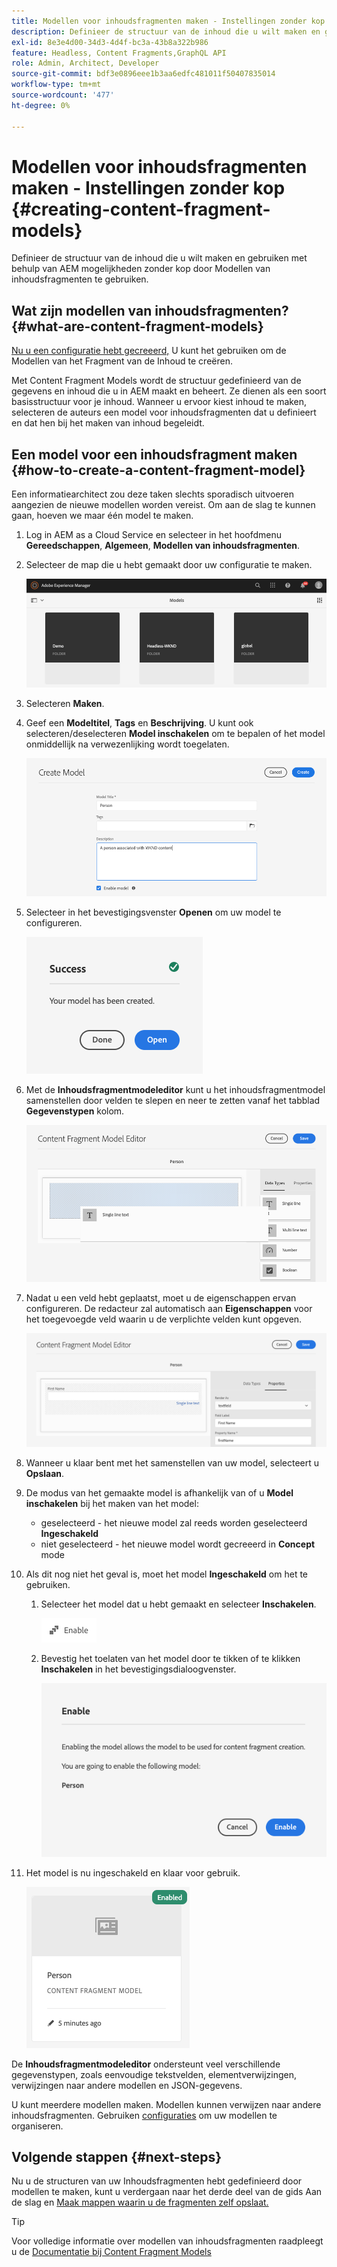 ```yaml
---
title: Modellen voor inhoudsfragmenten maken - Instellingen zonder kop
description: Definieer de structuur van de inhoud die u wilt maken en gebruiken met behulp van AEM mogelijkheden zonder kop door Modellen van inhoudsfragmenten te gebruiken.
exl-id: 8e3e4d00-34d3-4d4f-bc3a-43b8a322b986
feature: Headless, Content Fragments,GraphQL API
role: Admin, Architect, Developer
source-git-commit: bdf3e0896eee1b3aa6edfc481011f50407835014
workflow-type: tm+mt
source-wordcount: '477'
ht-degree: 0%

---
```


# Modellen voor inhoudsfragmenten maken - Instellingen zonder kop {#creating-content-fragment-models}

Definieer de structuur van de inhoud die u wilt maken en gebruiken met behulp van AEM mogelijkheden zonder kop door Modellen van inhoudsfragmenten te gebruiken.

## Wat zijn modellen van inhoudsfragmenten? {#what-are-content-fragment-models}

[Nu u een configuratie hebt gecreeerd,](create-configuration.md) U kunt het gebruiken om de Modellen van het Fragment van de Inhoud te creëren.

Met Content Fragment Models wordt de structuur gedefinieerd van de gegevens en inhoud die u in AEM maakt en beheert. Ze dienen als een soort basisstructuur voor je inhoud. Wanneer u ervoor kiest inhoud te maken, selecteren de auteurs een model voor inhoudsfragmenten dat u definieert en dat hen bij het maken van inhoud begeleidt.

## Een model voor een inhoudsfragment maken {#how-to-create-a-content-fragment-model}

Een informatiearchitect zou deze taken slechts sporadisch uitvoeren aangezien de nieuwe modellen worden vereist. Om aan de slag te kunnen gaan, hoeven we maar één model te maken.

1. Log in AEM as a Cloud Service en selecteer in het hoofdmenu **Gereedschappen**, **Algemeen**, **Modellen van inhoudsfragmenten**.
1. Selecteer de map die u hebt gemaakt door uw configuratie te maken.

   ![De map Modellen](../assets/models-folder.png)
1. Selecteren **Maken**.
1. Geef een **Modeltitel**, **Tags** en **Beschrijving**. U kunt ook selecteren/deselecteren **Model inschakelen** om te bepalen of het model onmiddellijk na verwezenlijking wordt toegelaten.

   ![Een model maken](../assets/models-create.png)
1. Selecteer in het bevestigingsvenster **Openen** om uw model te configureren.

   ![Bevestigingsvenster](../assets/models-confirmation.png)
1. Met de **Inhoudsfragmentmodeleditor** kunt u het inhoudsfragmentmodel samenstellen door velden te slepen en neer te zetten vanaf het tabblad **Gegevenstypen** kolom.

   ![Velden slepen en neerzetten](../assets/models-drag-and-drop.png)

1. Nadat u een veld hebt geplaatst, moet u de eigenschappen ervan configureren. De redacteur zal automatisch aan **Eigenschappen** voor het toegevoegde veld waarin u de verplichte velden kunt opgeven.

   ![Eigenschappen configureren](../assets/models-configure-properties.png)

1. Wanneer u klaar bent met het samenstellen van uw model, selecteert u **Opslaan**.

1. De modus van het gemaakte model is afhankelijk van of u **Model inschakelen** bij het maken van het model:
   * geselecteerd - het nieuwe model zal reeds worden geselecteerd **Ingeschakeld**
   * niet geselecteerd - het nieuwe model wordt gecreeerd in **Concept** mode

1. Als dit nog niet het geval is, moet het model **Ingeschakeld** om het te gebruiken.
   1. Selecteer het model dat u hebt gemaakt en selecteer **Inschakelen**.

      ![Het model inschakelen](../assets/models-enable.png)
   1. Bevestig het toelaten van het model door te tikken of te klikken **Inschakelen** in het bevestigingsdialoogvenster.

      ![Bevestigingsvenster inschakelen](../assets/models-enabling.png)
1. Het model is nu ingeschakeld en klaar voor gebruik.

   ![Model ingeschakeld](../assets/models-enabled.png)

De **Inhoudsfragmentmodeleditor** ondersteunt veel verschillende gegevenstypen, zoals eenvoudige tekstvelden, elementverwijzingen, verwijzingen naar andere modellen en JSON-gegevens.

U kunt meerdere modellen maken. Modellen kunnen verwijzen naar andere inhoudsfragmenten. Gebruiken [configuraties](create-configuration.md) om uw modellen te organiseren.

## Volgende stappen {#next-steps}

Nu u de structuren van uw Inhoudsfragmenten hebt gedefinieerd door modellen te maken, kunt u verdergaan naar het derde deel van de gids Aan de slag en [Maak mappen waarin u de fragmenten zelf opslaat.](create-assets-folder.md)

>[!TIP]
>
>Voor volledige informatie over modellen van inhoudsfragmenten raadpleegt u de [Documentatie bij Content Fragment Models](/help/sites-cloud/administering/content-fragments/content-fragment-models.md)
